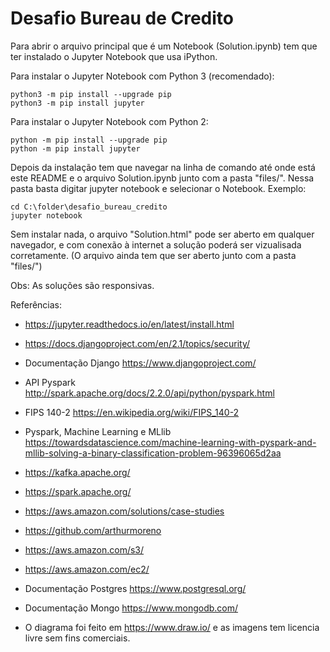 # Desafio Bureau de Credito

Para abrir o arquivo principal que é um Notebook (Solution.ipynb) tem que ter instalado o Jupyter Notebook que usa iPython.

Para instalar o Jupyter Notebook com Python 3 (recomendado):
```
python3 -m pip install --upgrade pip
python3 -m pip install jupyter
```

Para instalar o Jupyter Notebook com Python 2:
```
python -m pip install --upgrade pip
python -m pip install jupyter
```

Depois da instalação tem que navegar na linha de comando até onde está este README e o arquivo Solution.ipynb junto com a pasta "files/".
Nessa pasta basta digitar jupyter notebook e selecionar o Notebook.
Exemplo:
```
cd C:\folder\desafio_bureau_credito
jupyter notebook
```

Sem instalar nada, o arquivo "Solution.html" pode ser aberto em qualquer navegador, e com conexão à internet a solução poderá ser vizualisada corretamente. (O arquivo ainda tem que ser aberto junto com a pasta "files/")

Obs: As soluções são responsivas.

Referências:
- https://jupyter.readthedocs.io/en/latest/install.html
- https://docs.djangoproject.com/en/2.1/topics/security/
- Documentação Django https://www.djangoproject.com/
- API Pyspark http://spark.apache.org/docs/2.2.0/api/python/pyspark.html
- FIPS 140-2 https://en.wikipedia.org/wiki/FIPS_140-2
- Pyspark, Machine Learning e MLlib https://towardsdatascience.com/machine-learning-with-pyspark-and-mllib-solving-a-binary-classification-problem-96396065d2aa
- https://kafka.apache.org/
- https://spark.apache.org/
- https://aws.amazon.com/solutions/case-studies
- https://github.com/arthurmoreno
- https://aws.amazon.com/s3/
- https://aws.amazon.com/ec2/
- Documentação Postgres https://www.postgresql.org/
- Documentação Mongo https://www.mongodb.com/

- O diagrama foi feito em https://www.draw.io/ e as imagens tem licencia livre sem fins comerciais.